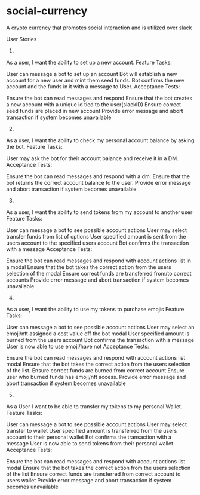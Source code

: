# social-currency
A crypto currency that promotes social interaction and is utilized over slack

User Stories

1.
As a user, I want the ability to set up a new account.
Feature Tasks:

User can message a bot to set up an account
Bot will establish a new account for a new user and mint them seed funds.
Bot confirms the new account and the funds in it with a message to User.
Acceptance Tests:

Ensure the bot can read messages and respond
Ensure that the bot creates a new account with a unique id tied to the user(slackID)
Ensure correct seed funds are placed in new account
Provide error message and abort transaction if system becomes unavailable

2.
As a user, I want the ability to check my personal account balance by asking the bot.
Feature Tasks:

User may ask the bot for their account balance and receive it in a DM.
Acceptance Tests:

Ensure the bot can read messages and respond with a dm.
Ensure that the bot returns the correct account balance to the user.
Provide error message and abort transaction if system becomes unavailable

3.
As a user, I want the ability to send tokens from my account to another user
Feature Tasks:

User can message a bot to see possible account actions
User may select transfer funds from list of options
User specified amount is sent from the users account to the specified users account
Bot confirms the transaction with a message
Acceptance Tests:

Ensure the bot can read messages and respond with account actions list in a modal
Ensure that the bot takes the correct action from the users selection of the modal
Ensure correct funds are transferred from/to correct accounts
Provide error message and abort transaction if system becomes unavailable

4.
As a user, I want the ability to use my tokens to purchase emojis
Feature Tasks:

User can message a bot to see possible account actions
User may select an emoji/nft assigned a cost value off the bot modal
User specified amount is burned from the users account
Bot confirms the transaction with a message
User is now able to use emoji/have not
Acceptance Tests:

Ensure the bot can read messages and respond with account actions list modal
Ensure that the bot takes the correct action from the users selection of the list.
Ensure correct funds are burned from correct account
Ensure user who burned funds has emoji/nft access.
Provide error message and abort transaction if system becomes unavailable

5.
As a User I want to be able to transfer my tokens to my personal Wallet.
Feature Tasks:

User can message a bot to see possible account actions
User may select transfer to wallet
User specified amount is transferred from the users account to their personal wallet
Bot confirms the transaction with a message
User is now able to send tokens from their personal wallet
Acceptance Tests:

Ensure the bot can read messages and respond with account actions list modal
Ensure that the bot takes the correct action from the users selection of the list
Ensure correct funds are transferred from correct account to users wallet
Provide error message and abort transaction if system becomes unavailable
